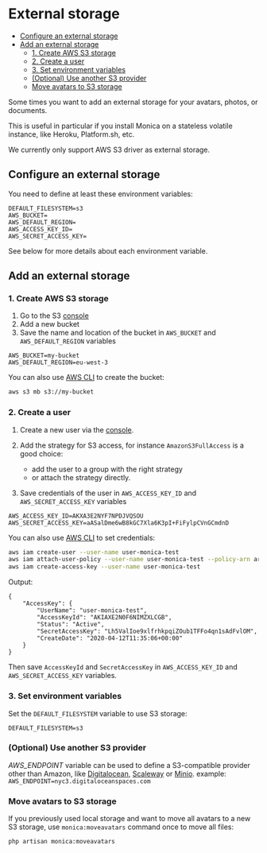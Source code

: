 # External storage <!-- omit in toc -->

- [Configure an external storage](#configure-an-external-storage)
- [Add an external storage](#add-an-external-storage)
  - [1. Create AWS S3 storage](#1-create-aws-s3-storage)
  - [2. Create a user](#2-create-a-user)
  - [3. Set environment variables](#3-set-environment-variables)
  - [(Optional) Use another S3 provider](#optional-use-another-s3-provider)
  - [Move avatars to S3 storage](#move-avatars-to-s3-storage)


Some times you want to add an external storage for your avatars, photos, or documents.

This is useful in particular if you install Monica on a stateless volatile instance, like Heroku, Platform.sh, etc.

We currently only support AWS S3 driver as external storage.


## Configure an external storage

You need to define at least these environment variables:

```
DEFAULT_FILESYSTEM=s3
AWS_BUCKET=
AWS_DEFAULT_REGION=
AWS_ACCESS_KEY_ID=
AWS_SECRET_ACCESS_KEY=
```

See below for more details about each environment variable.


## Add an external storage

### 1. Create AWS S3 storage

1. Go to the S3 [console](https://s3.console.aws.amazon.com/s3/home)
2. Add a new bucket
3. Save the name and location of the bucket in `AWS_BUCKET` and `AWS_DEFAULT_REGION` variables

```
AWS_BUCKET=my-bucket
AWS_DEFAULT_REGION=eu-west-3
```

You can also use [AWS CLI](https://docs.aws.amazon.com/cli/index.html) to create the bucket:
```sh
aws s3 mb s3://my-bucket
```

### 2. Create a user

1. Create a new user via the [console](https://console.aws.amazon.com/iam/home#/users).
2. Add the strategy for S3 access, for instance `AmazonS3FullAccess` is a good choice:
   - add the user to a group with the right strategy
   - or attach the strategy directly.

3. Save credentials of the user in `AWS_ACCESS_KEY_ID` and `AWS_SECRET_ACCESS_KEY` variables

```
AWS_ACCESS_KEY_ID=AKXA3E2NYF7NPDJVQSOU
AWS_SECRET_ACCESS_KEY=aASalDme6wB8kGC7Xla6K3pI+FiFylpCVnGCmdnD
```

You can also use [AWS CLI](https://docs.aws.amazon.com/cli/index.html) to set credentials:
```sh
aws iam create-user --user-name user-monica-test
aws iam attach-user-policy --user-name user-monica-test --policy-arn arn:aws:iam::aws:policy/AmazonS3FullAccess
aws iam create-access-key --user-name user-monica-test
```
Output:
```
{
    "AccessKey": {
        "UserName": "user-monica-test",
        "AccessKeyId": "AKIAXE2N0F6NIMZXLCGB",
        "Status": "Active",
        "SecretAccessKey": "Lh5ValIoe9xlfrhkpqiZOub1TFFo4qn1sAdFvlOM",
        "CreateDate": "2020-04-12T11:35:06+00:00"
    }
}
```
Then save `AccessKeyId` and `SecretAccessKey` in `AWS_ACCESS_KEY_ID` and `AWS_SECRET_ACCESS_KEY` variables.

### 3. Set environment variables

Set the `DEFAULT_FILESYSTEM` variable to use S3 storage:
```
DEFAULT_FILESYSTEM=s3
```


### (Optional) Use another S3 provider

*AWS_ENDPOINT* variable can be used to define a S3-compatible provider other than Amazon, like [Digitalocean](https://www.digitalocean.com/products/spaces/), [Scaleway](https://www.scaleway.com) or [Minio](https://min.io/).
   example: `AWS_ENDPOINT=nyc3.digitaloceanspaces.com`


### Move avatars to S3 storage

If you previously used local storage and want to move all avatars to a new S3 storage, use `monica:moveavatars` command once to move all files:
```sh
php artisan monica:moveavatars
```
